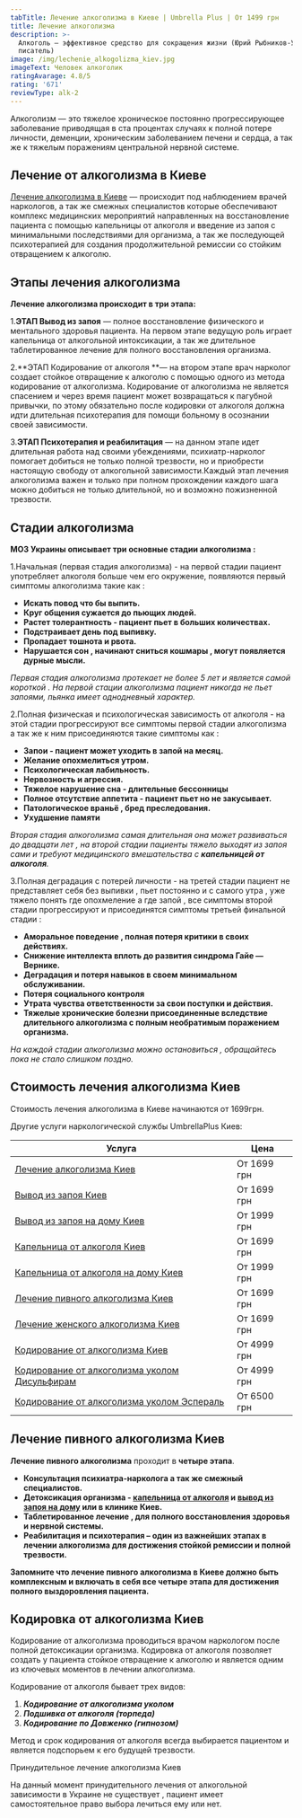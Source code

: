 ```yaml
---
tabTitle: Лечение алкоголизма в Киеве | Umbrella Plus | От 1499 грн
title: Лечение алкоголизма
description: >-
  Алкоголь — эффективное средство для сокращения жизни (Юрий Рыбников-Украинский
  писатель)
image: /img/lechenie_alkogolizma_kiev.jpg
imageText: Человек алкоголик
ratingAvarage: 4.8/5
rating: '671'
reviewType: alk-2
---
```


Алкоголизм — это тяжелое хроническое постоянно прогрессирующее заболевание приводящая в ста процентах случаях к полной потере личности, деменции, хроническим заболеванием печени и сердца, а так же к тяжелым поражениям центральной нервной системе.

## Лечение от алкоголизма в Киеве

[Лечение алкоголизма в Киеве](https://umbrella-plus.com.ua/kiev/lechenie-alkogolizma-kiev/) — происходит под наблюдением врачей наркологов, а так же смежных специалистов которые обеспечивают комплекс медицинских мероприятий направленных на восстановление пациента с помощью капельницы от алкоголя и введение из запоя с минимальными последствиями для организма, а так же последующей психотерапией для создания продолжительной ремиссии со стойким отвращением к алкоголю.

## Этапы лечения алкоголизма

**Лечение алкоголизма происходит в три этапа:**

1.**ЭТАП Вывод из запоя** — полное восстановление физического и ментального здоровья пациента. На первом этапе ведущую роль играет капельница от алкогольной интоксикации, а так же длительное таблетированное лечение для полного восстановления организма.

2.**ЭТАП Кодирование от алкоголя **— на втором этапе врач нарколог создает стойкое отвращение к алкоголю с помощью одного из метода кодирование от алкоголизма. Кодирование от алкоголизма не является спасением и через время пациент может возвращаться к пагубной привычки, по этому обязательно после кодировки от алкоголя должна идти длительная психотерапия для помощи больному в осознании своей зависимости.

3.**ЭТАП Психотерапия и реабилитация** — на данном этапе идет длительная работа над своими убеждениями, психиатр-нарколог помогает добиться не только полной трезвости, но и приобрести настоящую свободу от алкогольной зависимости.Каждый этап лечения алкоголизма важен и только при полном прохождении каждого шага можно добиться не только длительной, но и возможно пожизненной трезвости.

## Стадии алкоголизма

**МОЗ Украины описывает три основные стадии алкоголизма :**

1.Начальная (первая стадия алкоголизма) - на первой стадии пациент употребляет алкоголя больше чем его окружение, появляются первый симптомы алкоголизма такие как :

* **Искать повод что бы выпить.**
* **Круг общения сужается до пьющих людей.**
* **Растет толерантность - пациент пьет в больших количествах.**
* **Подстраивает день под выпивку.**
* **Пропадает тошнота и рвота.**
* **Нарушается сон , начинают сниться кошмары , могут появляется дурные мысли.**

*Первая стадия алкоголизма протекает не более 5 лет и является самой короткой . На первой стации алкоголизма пациент никогда не пьет запоями, пьянка имеет однодневный характер.*

2.Полная физическая и психологическая зависимость от алкоголя - на этой стадии прогрессируют все симптомы первой стадии алкоголизма а так же к ним присоединяются такие симптомы как :

* **Запои - пациент может уходить в запой на месяц.**
* **Желание опохмелиться утром.**
* **Психологическая лабильность.**
* **Нервозность и агрессия.**
* **Тяжелое нарушение сна - длительные бессонницы**
* **Полное отсутствие аппетита - пациент пьет но не закусывает.**
* **Патологическое враньё , бред преследования.**
* **Ухудшение памяти**

*Вторая стадия алкоголизма самая длительная она может развиваться до двадцати лет , на второй стадии пациенты тяжело выходят из запоя сами и требуют медицинского вмешательства с **капельницей от алкоголя**.*

3.Полная деградация с потерей личности - на третей стадии пациент не представляет себя без выпивки , пьет постоянно и с самого утра , уже тяжело понять где опохмеление а где запой , все симптомы второй стадии прогрессируют и присоединятся симптомы третьей финальной стадии :

* **Аморальное поведение , полная потеря критики в своих действиях.**
* **Снижение интеллекта вплоть до развития синдрома Гайе — Вернике.**
* **Деградация и потеря навыков в своем минимальном обслуживании.**
* **Потеря социального контроля**
* **Утрата чувства ответственности за свои поступки и действия.**
* **Тяжелые хронические болезни присоединенные вследствие длительного алкоголизма с полным необратимым поражением организма.**

*На каждой стадии алкоголизма можно остановиться , обращайтесь пока не стало слишком поздно.*

## Стоимость лечения алкоголизма Киев

Стоимость лечения алкоголизма в Киеве начинаются от 1699грн.

Другие услуги наркологической службы UmbrellaPlus Киев:

| Услуга                                                                                                                     | Цена        |
| -------------------------------------------------------------------------------------------------------------------------- | ----------- |
| [Лечение алкоголизма Киев](https://umbrella-plus.com.ua/kiev/lechenie-alkogolizma-kiev/)                                   | От 1699 грн |
| [Вывод из запоя Киев](https://umbrella-plus.com.ua/kiev/vivod-iz-zapoia-kiev/)                                             | От 1699 грн |
| [Вывод из запоя на дому Киев](https://umbrella-plus.com.ua/kiev/vivod-iz-zapoia-na-domy-kiev/)                             | От 1999 грн |
| [Капельница от алкоголя Киев](https://umbrella-plus.com.ua/kiev/kapelnica_ot_alkogola_kiev/)                               | От 1699 грн |
| [Капельница от алкоголя на дому Киев](https://umbrella-plus.com.ua/kiev/kapelnica_ot_alkogola_na_domy_kiev/)               | От 1999 грн |
| [Лечение пивного алкоголизма Киев](https://umbrella-plus.com.ua/kiev/lechenie-pivnogi-alkogolizma-kiev/)                   | От 1699 грн |
| [Лечение женского алкоголизма Киев](https://umbrella-plus.com.ua/kiev/lechenie-jenskogo-alkogolizma-kiev/)                 | От 1699 грн |
| [Кодирование от алкоголизма Киев](https://umbrella-plus.com.ua/kiev/kodirovka-ot-alkogolia-kiev/)                          | От 4999 грн |
| [Кодирование от алкоголизма уколом Дисульфирам](https://umbrella-plus.com.ua/kiev/kodirovka-ot-alkogolia-disulfiram-kiev/) | От 4999 грн |
| [Кодирование от алкоголизма уколом Эспераль](https://umbrella-plus.com.ua/kiev/kodirovka-ot-alkogolizma-espiarl-kiev/)     | От 6500 грн |

## Лечение пивного алкоголизма Киев

**Лечение пивного алкоголизма** проходит в **четыре этапа**.

* **Консультация психиатра-нарколога а так же смежный специалистов.**
* **Детоксикация организма - [капельница от алкоголя](Kapelnica_ot_alkogola_kiev) и [вывод из запоя на дому](Vivod-iz-zapoia-na-domy-kiev) или в клинике Киев.**
* **Таблетированное лечение , для полного восстановления здоровья и нервной системы.**
* **Реабилитация и психотерапия – один из важнейших этапах в лечении алкоголизма для достижения стойкой ремиссии и полной трезвости.**

**Запомните что лечение пивного алкоголизма в Киеве должно быть комплексным и включать в себя все четыре этапа для достижения полного выздоровления пациента.**

## Кодировка от алкоголизма Киев

Кодирование от алкоголизма проводиться врачом наркологом после полной детоксикации организма. Кодировка от алкоголя позволяет создать у пациента стойкое отвращение к алкоголю и является одним из ключевых моментов в лечении алкоголизма.

Кодирование от алкоголя бывает трех видов:

1. ***Кодирование от алкоголизма уколом***
2. ***Подшивка от алкоголя (торпеда)***
3. ***Кодирование по Довженко (гипнозом)***

Метод и срок кодирования от алкоголя всегда выбирается пациентом и является подспорьем к его будущей трезвости.

Принудительное лечение алкоголизма Киев

На данный момент принудительного лечения от алкогольной зависимости в Украине не существует , пациент имеет самостоятельное право выбора лечиться ему или нет.
